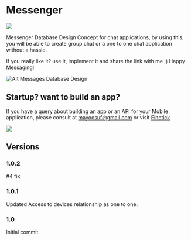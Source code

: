 # Messenger 
[![](https://www.paypalobjects.com/en_US/i/btn/btn_donateCC_LG.gif)](https://www.paypal.com/cgi-bin/webscr?cmd=_s-xclick&hosted_button_id=YGBGPDLRDQERQ)


Messenger Database Design Concept for chat applications, by using this, you will be able to create group chat or a  one to one chat application without a hassle. 

If you really like it? use it, implement it and share the link with me ;) Happy Messaging!

![Alt Messages Database Design](https://github.com/yoosuf/Messenger/blob/master/Messenger.png)

## Startup? want to build an app? 
If you have a query about building an app or an API for your Mobile application, please consult at mayoosuf@gmail.com or visit [Finetick](http://finetick.com "Finetick")

[![](https://www.paypalobjects.com/en_US/i/btn/btn_donateCC_LG.gif)](https://www.paypal.com/cgi-bin/webscr?cmd=_s-xclick&hosted_button_id=YGBGPDLRDQERQ)




## Versions 
### 1.0.2
#4 fix 

### 1.0.1
Updated Access to devices relationship as one to one.

### 1.0 
Initial commit.

